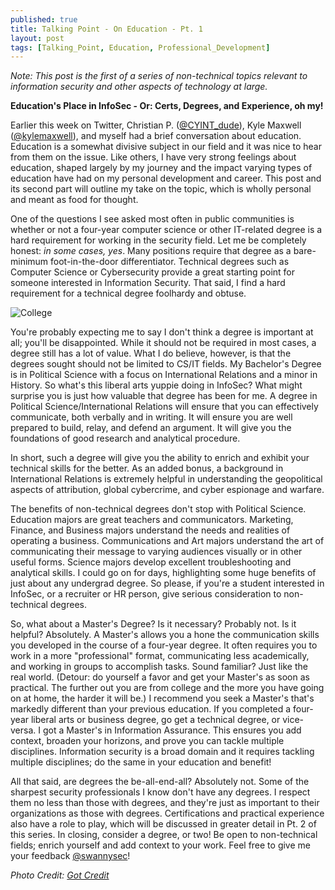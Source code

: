 ```yaml
---
published: true
title: Talking Point - On Education - Pt. 1
layout: post
tags: [Talking_Point, Education, Professional_Development]
---
```

*Note: This post is the first of a series of non-technical topics relevant to information security and other aspects of technology at large.*

**Education's Place in InfoSec - Or: Certs, Degrees, and Experience, oh my!**

Earlier this week on Twitter, Christian P. ([@CYINT_dude](https://twitter.com/CYINT_dude)), Kyle Maxwell ([@kylemaxwell](https://twitter.com/kylemaxwell)), and myself had a brief conversation about education.  Education is a somewhat divisive subject in our field and it was nice to hear from them on the issue.  Like others, I have very strong feelings about education, shaped largely by my journey and the impact varying types of education have had on my personal development and career.  This post and its second part will outline my take on the topic, which is wholly personal and meant as food for thought.

One of the questions I see asked most often in public communities is whether or not a four-year computer science or other IT-related degree is a hard requirement for working in the security field.  Let me be completely honest: *in some cases, yes*.  Many positions require that degree as a bare-minimum foot-in-the-door differentiator.  Technical degrees such as Computer Science or Cybersecurity provide a great starting point for someone interested in Information Security.  That said, I find a hard requirement for a technical degree foolhardy and obtuse.

![College](//swannysec.net/public/college.jpg)

You're probably expecting me to say I don't think a degree is important at all; you'll be disappointed.  While it should not be required in most cases, a degree still has a lot of value.  What I do believe, however, is that the degrees sought should not be limited to CS/IT fields.  My Bachelor's Degree is in Political Science with a focus on International Relations and a minor in History.  So what's this liberal arts yuppie doing in InfoSec?  What might surprise you is just how valuable that degree has been for me.  A degree in Political Science/International Relations will ensure that you can effectively communicate, both verbally and in writing.  It will ensure you are well prepared to build, relay, and defend an argument.  It will give you the foundations of good research and analytical procedure.  

In short, such a degree will give you the ability to enrich and exhibit your technical skills for the better.  As an added bonus, a background in International Relations is extremely helpful in understanding the geopolitical aspects of attribution, global cybercrime, and cyber espionage and warfare.

The benefits of non-technical degrees don't stop with Political Science.  Education majors are great teachers and communicators.  Marketing, Finance, and Business majors understand the needs and realities of operating a business.  Communications and Art majors understand the art of communicating their message to varying audiences visually or in other useful forms.  Science majors develop excellent troubleshooting and analytical skills.  I could go on for days, highlighting some huge benefits of just about any undergrad degree.  So please, if you're a student interested in InfoSec, or a recruiter or HR person, give serious consideration to non-technical degrees.

So, what about a Master's Degree?  Is it necessary?  Probably not.  Is it helpful? Absolutely.  A Master's allows you a hone the communication skills you developed in the course of a four-year degree.  It often requires you to work in a more "professional" format, communicating less academically, and working in groups to accomplish tasks.  Sound familiar?  Just like the real world.  (Detour: do yourself a favor and get your Master's as soon as practical.  The further out you are from college and the more you have going on at home, the harder it will be.)  I recommend you seek a Master's that's markedly different than your previous education.  If you completed a four-year liberal arts or business degree, go get a technical degree, or vice-versa.  I got a Master's in Information Assurance.  This ensures you add context, broaden your horizons, and prove you can tackle multiple disciplines.  Information security is a broad domain and it requires tackling multiple disciplines; do the same in your education and benefit!

All that said, are degrees the be-all-end-all?  Absolutely not.  Some of the sharpest security professionals I know don't have any degrees.  I respect them no less than those with degrees, and they're just as important to their organizations as those with degrees.  Certifications and practical experience also have a role to play, which will be discussed in greater detail in Pt. 2 of this series.  In closing, consider a degree, or two!  Be open to non-technical fields; enrich yourself and add context to your work.  Feel free to give me your feedback [@swannysec](https://twitter.com/swannysec)!


*Photo Credit: [Got Credit](https://www.gotcredit.com)*
